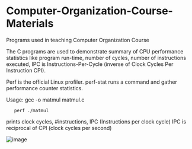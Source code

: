 # Computer-Organization-Course-Materials
Programs used in teaching Computer Organization Course

The C programs are used to demonstrate summary of CPU performance statistics like program run-time, number of cycles, number of instructions executed, IPC is Instructions-Per-Cycle (inverse of Clock Cycles Per Instruction CPI).

Perf is the official Linux profiler.
perf-stat runs a command and gather performance counter statistics.

Usage: gcc -o matmul matmul.c

       perf ./matmul

 prints clock cycles, #instructions, IPC (Instructions per clock cycle)
   IPC is reciprocal of CPI (clock cycles per second)
   
![image](https://user-images.githubusercontent.com/7748220/190540861-712725de-f690-464e-943a-27b043bd5c47.png)

